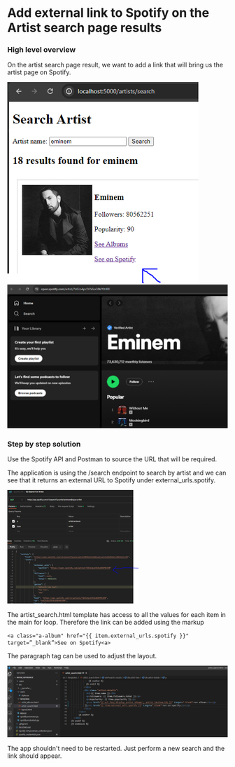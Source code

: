 # Add external link to Spotify on the Artist search page results

### High level overview

On the artist search page result, we want to add a link that will bring us the artist page on Spotify.

![Alt text](../assets/images/image-12.png)  
![Alt text](../assets/images/image-13.png)

### Step by step solution
Use the Spotify API and Postman to source the URL that will be required.

The application is using the /search endpoint to search by artist and we can see that it returns an external URL to Spotify under external_urls.spotify.

![Alt text](../assets/images/image-14.png)

The artist_search.html template has access to all the values for each item in the main for loop. Therefore the link can be added using the markup

```
<a class="a-album" href="{{ item.external_urls.spotify }}" target=”_blank”>See on Spotify<a>
```

The paragraph tag can be used to adjust the layout.

![Alt text](../assets/images/image-15.png)

The app shouldn't need to be restarted. Just perform a new search and the link should appear.
